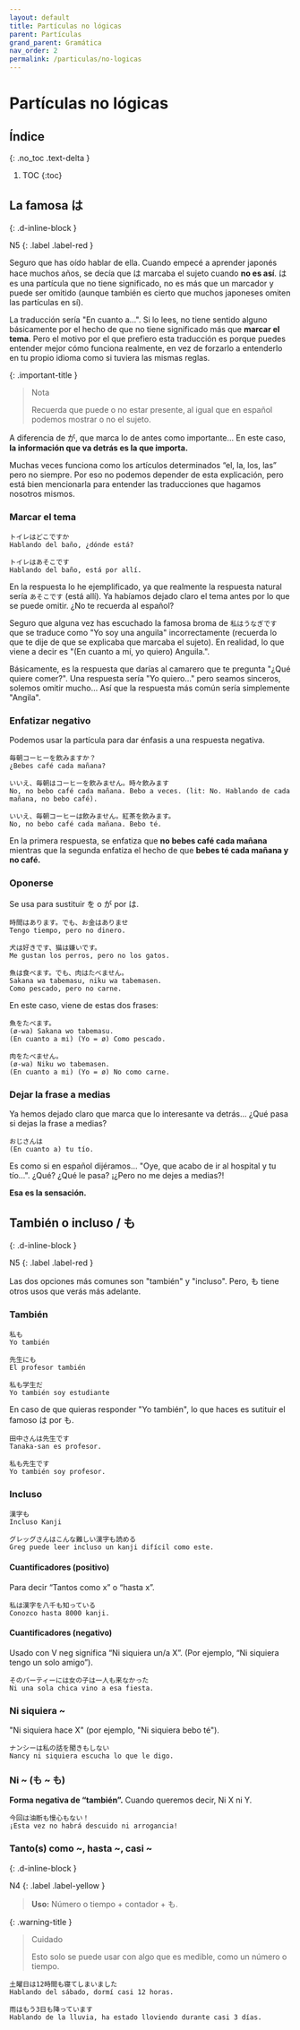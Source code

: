 ```yaml
---
layout: default
title: Partículas no lógicas
parent: Partículas
grand_parent: Gramática
nav_order: 2
permalink: /particulas/no-logicas
---
```


# Partículas no lógicas

## Índice
{: .no_toc .text-delta }

1. TOC
{:toc}

## La famosa は
{: .d-inline-block }

N5
{: .label .label-red }

Seguro que has oído hablar de ella. Cuando empecé a aprender japonés hace muchos años, se decía que は marcaba el sujeto cuando **no es así**. は es una partícula que no tiene significado, no es más que un marcador y puede ser omitido (aunque también es cierto que muchos japoneses omiten las partículas en sí).

La traducción sería "En cuanto a…". Si lo lees, no tiene sentido alguno básicamente por el hecho de que no tiene significado más que **marcar el tema**. Pero el motivo por el que prefiero esta traducción es porque puedes entender mejor cómo funciona realmente, en vez de forzarlo a entenderlo en tu propio idioma como si tuviera las mismas reglas.

{: .important-title }
> Nota
>
> Recuerda que puede o no estar presente, al igual que en español podemos mostrar o no el sujeto.

A diferencia de が, que marca lo de antes como importante… En este caso, **la información que va detrás es la que importa.**

Muchas veces funciona como los artículos determinados “el, la, los, las” pero no siempre. Por eso no podemos depender de esta explicación, pero está bien mencionarla para entender las traducciones que hagamos nosotros mismos.

### Marcar el tema

```
トイレはどこですか
Hablando del baño, ¿dónde está?

トイレはあそこです
Hablando del baño, está por allí.
```

En la respuesta lo he ejemplificado, ya que realmente la respuesta natural sería `あそこです` (está allí). Ya habíamos dejado claro el tema antes por lo que se puede omitir. ¿No te recuerda al español?

Seguro que alguna vez has escuchado la famosa broma de `私はうなぎです` que se traduce como "Yo soy una anguila" incorrectamente (recuerda lo que te dije de que se explicaba que marcaba el sujeto). En realidad, lo que viene a decir es "(En cuanto a mí, yo quiero) Anguila.".

Básicamente, es la respuesta que darías al camarero que te pregunta "¿Qué quiere comer?". Una respuesta sería "Yo quiero…" pero seamos sinceros, solemos omitir mucho… Así que la respuesta más común sería simplemente "Angila".

### Enfatizar negativo

Podemos usar la partícula para dar énfasis a una respuesta negativa.

```
毎朝コーヒーを飲みますか？
¿Bebes café cada mañana?

いいえ、毎朝はコーヒーを飲みません。時々飲みます
No, no bebo café cada mañana. Bebo a veces. (lit: No. Hablando de cada mañana, no bebo café).

いいえ、毎朝コーヒーは飲みません。紅茶を飲みます。
No, no bebo café cada mañana. Bebo té.
```

En la primera respuesta, se enfatiza que **no bebes café cada mañana** mientras que la segunda enfatiza el hecho de que **bebes té cada mañana y no café.**

### Oponerse

Se usa para sustituir を o が por は.

```
時間はあります。でも、お金はありませ
Tengo tiempo, pero no dinero.

犬は好きです、猫は嫌いです。
Me gustan los perros, pero no los gatos.

魚は食べます。でも、肉はたべません。
Sakana wa tabemasu, niku wa tabemasen.
Como pescado, pero no carne.
```

En este caso, viene de estas dos frases:

```
魚をたべます。
(ø-wa) Sakana wo tabemasu.
(En cuanto a mi) (Yo = ø) Como pescado.

肉をたべません。
(ø-wa) Niku wo tabemasen.
(En cuanto a mi) (Yo = ø) No como carne.
```

### Dejar la frase a medias

Ya hemos dejado claro que marca que lo interesante va detrás… ¿Qué pasa si dejas la frase a medias?

```
おじさんは
(En cuanto a) tu tío.
```

Es como si en español dijéramos… "Oye, que acabo de ir al hospital y tu tío…". ¿Qué? ¿Qué le pasa? ¡¿Pero no me dejes a medias?!

**Esa es la sensación.**

## También o incluso / も
{: .d-inline-block }

N5
{: .label .label-red }

Las dos opciones más comunes son "también" y "incluso". Pero, も tiene otros usos que verás más adelante.

### También

```
私も
Yo también

先生にも
El profesor también

私も学生だ
Yo también soy estudiante
```

En caso de que quieras responder "Yo también", lo que haces es sutituir el famoso は por も.

```
田中さんは先生です
Tanaka-san es profesor.

私も先生です
Yo también soy profesor.
```

### Incluso

```
漢字も
Incluso Kanji

グレッグさんはこんな難しい漢字も読める
Greg puede leer incluso un kanji difícil como este.
```

#### Cuantificadores (positivo)

Para decir “Tantos como x” o “hasta x”.

```
私は漢字を八千も知っている
Conozco hasta 8000 kanji.
```

#### Cuantificadores (negativo)

Usado con V neg significa “Ni siquiera un/a X”. (Por ejemplo, “Ni siquiera tengo un solo amigo”).

```
そのパーティーには女の子は一人も来なかった
Ni una sola chica vino a esa fiesta.
```

### Ni siquiera ~

"Ni siquiera hace X" (por ejemplo, "Ni siquiera bebo té").

```
ナンシーは私の話を聞きもしない
Nancy ni siquiera escucha lo que le digo.
```

### Ni ~ (も ~ も)

**Forma negativa de “también”.** Cuando queremos decir, Ni X ni Y.

```
今回は油断も慢心もない！
¡Esta vez no habrá descuido ni arrogancia!
```

### Tanto(s) como ~, hasta ~, casi ~
{: .d-inline-block }

N4
{: .label .label-yellow }

> **Uso:** Número o tiempo + contador + も.

{: .warning-title }
> Cuidado
>
> Esto solo se puede usar con algo que es medible, como un número o tiempo.

```
土曜日は12時間も寝てしまいました
Hablando del sábado, dormí casi 12 horas.

雨はもう3日も降っています
Hablando de la lluvia, ha estado lloviendo durante casi 3 días.
```